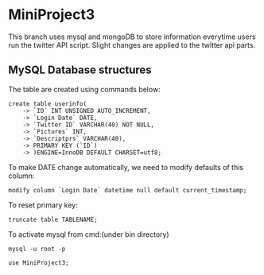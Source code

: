 # MiniProject3
This branch uses mysql and mongoDB to store information everytime users run the twitter API script. Slight changes are applied to the twitter api parts.
## MySQL Database structures
The table are created using commands below:
```
create table userinfo(
    -> `ID` INT UNSIGNED AUTO_INCREMENT,
    -> `Login Date` DATE,
    -> `Twitter ID` VARCHAR(40) NOT NULL,
    -> `Pictures` INT,
    -> `Descriptprs` VARCHAR(40),
    -> PRIMARY KEY (`ID`)
    -> )ENGINE=InnoDB DEFAULT CHARSET=utf8;
```
To make DATE change automatically, we need to modify defaults of this column:
```
modify column `Login Date` datetime null default current_timestamp;
```
To reset primary key:
```
truncate table TABLENAME;
```
To activate mysql from cmd:(under bin directory)
```
mysql -u root -p
```
```
use MiniProject3;
```
